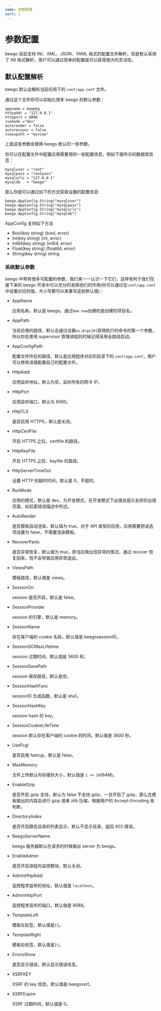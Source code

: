 ```yaml
---
name: 参数配置
sort: 1
---
```


# 参数配置

beego 目前支持 INI、XML、JSON、YAML 格式的配置文件解析，但是默认采用了 INI 格式解析，用户可以通过简单的配置就可以获得很大的灵活性。

## 默认配置解析

beego 默认会解析当前应用下的 `conf/app.conf` 文件。

通过这个文件你可以初始化很多 beego 的默认参数：

	appname = beepkg
	httpaddr = "127.0.0.1"
	httpport = 9090
	runmode ="dev"
	autorender = false
	autorecover = false
	viewspath = "myview"

上面这些参数会替换 beego 默认的一些参数。

你可以在配置文件中配置应用需要用的一些配置信息，例如下面所示的数据库信息：

	mysqluser = "root"
	mysqlpass = "rootpass"
	mysqlurls = "127.0.0.1"
	mysqldb   = "beego"

那么你就可以通过如下的方式获取设置的配置信息:

	beego.AppConfig.String("mysqluser")
	beego.AppConfig.String("mysqlpass")
	beego.AppConfig.String("mysqlurls")
	beego.AppConfig.String("mysqldb")

AppConfig 支持如下方法

- Bool(key string) (bool, error)
- Int(key string) (int, error)
- Int64(key string) (int64, error)
- Float(key string) (float64, error)
- String(key string) string

### 系统默认参数

beego 中带有很多可配置的参数，我们来一一认识一下它们，这样有利于我们在接下来的 beego 开发中可以充分的发挥他们的作用(你可以通过在`conf/app.conf`中设置对应的值，大小写都可以来重写这些默认值)：

* AppName

	应用名称，默认是 beego。通过`bee new`创建的是创建的项目名。

* AppPath

	当前应用的路径，默认会通过设置`os.Args[0]`获得执行的命令的第一个参数，所以你在使用 supervisor 管理进程的时候记得采用全路径启动。 	
	
* AppConfigPath

	配置文件所在的路径，默认是应用程序对应的目录下的 `conf/app.conf`，用户可以修改该值配置自己的配置文件。

* HttpAddr

	应用监听地址，默认为空，监听所有的网卡 IP。

* HttpPort

	应用监听端口，默认为 8080。
	
* HttpTLS

	是否启用 HTTPS，默认是关闭。
	
* HttpCertFile
	
	开启 HTTPS 之后，certfile 的路径。

* HttpKeyFile		

	开启 HTTPS 之后，keyfile 的路径。

* HttpServerTimeOut

	设置 HTTP 的超时时间，默认是 0，不超时。	
	
* RunMode

	应用的模式，默认是 dev，为开发模式，在开发模式下出错会提示友好的出错页面，如前面错误描述中所述。

* AutoRender

	是否模板自动渲染，默认值为 true，对于 API 类型的应用，应用需要把该选项设置为 false，不需要渲染模板。

* RecoverPanic

	是否异常恢复，默认值为 true，即当应用出现异常的情况，通过 recover 恢复回来，而不会导致应用异常退出。	

* ViewsPath

	模板路径，默认值是 views。

* SessionOn

	session 是否开启，默认是 false。

* SessionProvider

	session 的引擎，默认是 memory。

* SessionName

	存在客户端的 cookie 名称，默认值是 beegosessionID。

* SessionGCMaxLifetime

	session 过期时间，默认值是 3600 秒。

* SessionSavePath

	session 保存路径，默认是空。

* SessionHashFunc

	sessionID 生成函数，默认是 sha1。
	
* SessionHashKey

	session hash 的 key。
	
* SessionCookieLifeTime

	session 默认存在客户端的 cookie 的时间，默认值是 3600 秒。			
* UseFcgi

	是否启用 fastcgi，默认是 false。

* MaxMemory

	文件上传默认内存缓存大小，默认值是 `1 << 26`(64M)。

* EnableGzip

	是否开启 gzip 支持，默认为 false 不支持 gzip，一旦开启了 gzip，那么在模板输出的内容会进行 gzip 或者 zlib 压缩，根据用户的 Accept-Encoding 来判断。

* DirectoryIndex

	是否开启静态目录的列表显示，默认不显示目录，返回 403 错误。
	
* BeegoServerName

	beego 服务器默认在请求的时候输出 server 为 beego。
	
* EnableAdmin

	是否开启进程内监控模块，默认关闭。
	
* AdminHttpAddr

	监控程序监听的地址，默认值是 `localhost`。
	
* AdminHttpPort
	
	监控程序监听的端口，默认值是 8088。
	
* TemplateLeft

	模板左标签，默认值是`{{`。
	
* TemplateRight

	模板右标签，默认值是`}}`。
	
* ErrorsShow

	是否显示错误，默认显示错误信息。

* XSRFKEY

	XSRF 的 key 信息，默认值是 beegoxsrf。
	
* XSRFExpire

	XSRF 过期时间，默认值是 0。		